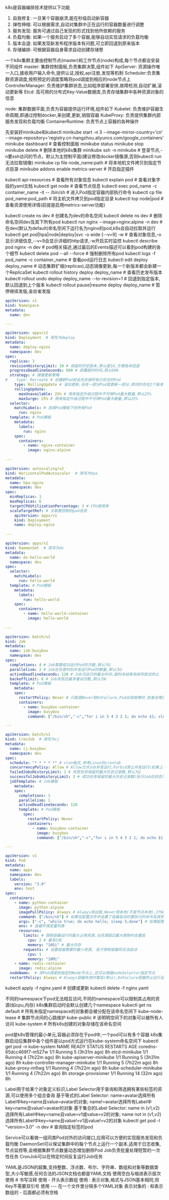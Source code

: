 k8s是容器编排技术提供以下功能
1. 自我修复: 一旦某个容器崩溃,能在秒级启动新容器
2. 弹性伸缩: 可以根据需求,自动对集群中正在运行的容器数量进行调整
3. 服务发现: 服务可通过自己发现的形式找到他所依赖的服务
4. 负载均衡: 如果一个服务启动了多个容器,能够自动实现请求的负载均衡
5. 版本会退: 如果发现新发布程序版本有问题,可立即回退到原来版本
6. 存储编排: 可根据容器自身需求自动创建存储卷

一个k8s集群主要由控制节点(master)和工作节点(node)构成,每个节点都会安装不同组件
master: 集群控制面板,负责集群决策,组件如下
ApiServer: 资源操作唯一入口,接收用户输入命令,提供认证,授权,api注册,发现等机制
Scheduler:负责集群资源调度,按照预定的调度策略将pod调度到相应的node节点上
ControllerManager: 负责维护集群状态,比如程序部署安排,故障检测,自动扩展,滚动更新等
Etcd: 高可用的分布式Key-Value数据库,负责存储集群中各种资源对象的信息

node: 集群数据平面,负责为容器提供运行环境,组件如下
Kubelet: 负责维护容器生命周期,即通过控制docker,来创建,更新,销毁容器
KubeProxy: 负责提供集群内部服务发现和负载均衡
ContainerRuntime: 负责节点上容器的各种操作

先安装好minikube和kubectl
minikube start -n 3 --image-mirror-country='cn' --image-repository='registry.cn-hangzhou.aliyuncs.com/google_containers'
minikube dashboard  # 查看控制面板
minikube status
minikube stop
minikube delete # 删除本地的k8s集群
minikube ssh -n minikube # 登录节点,-n要ssh访问的节点，默认为主控制平面(建议修改docker镜像源,否则kubectl run无法拉取镜像)
minikube cp file node_name:path  # 将本地机文件拷贝到指定节点目录
minikube addons enable metrics-server # 开启指定插件

kubectl api-resources # 查看所有对象信息
kubectl explain pod # 查看对象字段的yaml文档
kubectl get node  # 查看节点信息
kubectl exec pod_name -c container_name -it -- /bin/sh  # 进入Pod指定容器内部执行命令
kubectl cp file pod_name:pod_path  # 将主机文件拷贝到pod指定目录
kubectl top node|pod  # 查看资源使用详情(前提是启用metrics-server功能)

kubectl create ns dev # 创建名为dev的命名空间
kubectl delete ns dev  # 删除命名空间dev及其下所有pod
kubectl run nginx --image=nginx:alpine -n dev # 在dev(默认为default)命名空间下运行名为nginx的pod,k8s会自动拉取并运行
kubectl get pod|hpa|node|deploy|svc -o wide [--v=9] -w # 查看对象信息,-o显示详细信息,--v=9会显示详细的http请求,-w开启实时监控
kubectl describe pod nginx -n dev # pod相关描述,通过最后的Events描述可以看到pod构建的各个细节
kubectl delete pod --all --force  # 强制删除所有pod
kubectl logs -f pod_name -c container_name # 查看pod运行日志
kubectl edit deploy deploy_name  # 动态集群扩缩(replicas),动态镜像更新,每一个新版本都会新建一个ReplicaSet
kubectl rollout history deploy deploy_name # 查看历史发布版本
kubectl rollout undo deploy deploy_name --to-revision=1 # 回退到指定版本,默认回退到上个版本
kubectl rollout pause|resume deploy deploy_name  # 暂停继续发版,金丝雀发版

```yaml
apiVersion: v1
kind: Namespace
metadata:
  name: dev

---

apiVersion: apps/v1
kind: Deployment  # 简写为deploy
metadata:
  name: deploy-nginx
  namespace: dev
spec:
  replicas: 3
  revisionHistoryLimit: 10 # 保留的历史版本,默认是10,方便版本回退
  progressDeadlineSeconds: 600 # 部署超时时间,默认600
  strategy: # 镜像更新策略
#    type: Recreate # 创建新Pod前会先杀掉所有已存在的Pod
    type: RollingUpdate # 滚动更新,杀死一部分Pod就更新一部分,即同时存在2个版本的Pod
    rollingUpdate:
      maxUnavailable: 25% # 用来指定升级过程中不可用Pod最大数量,默认25%
      maxSurge: 25% # 用来指定升级过程中不可用Pod最大数量,默认25%
  selector:
    matchLabels: # 选择Pod模板下的所有Pod
      run: nginx
  template: # Pod模板
    metadata:
      labels:
        run: nginx
    spec:
      containers:
        - name: nginx-container
          image: nginx:alpine
  
---

apiVersion: autoscaling/v2
kind: HorizontalPodAutoscaler  # 简写为hpa
metadata:
  name: hpa-nginx
  namespace: dev
spec:
  minReplicas: 1
  maxReplicas: 6
  targetCPUUtilizationPercentage: 3 # CPU使用率
  scaleTargetRef: # 关联要控制的pod信息
    apiVersion: apps/v1
    kind: Deployment
    name: deploy-nginx
  
---

apiVersion: apps/v1
kind: DaemonSet  # 简写为ds
metadata:
  name: ds-hello-world
  namespace: dev
spec:
  selector:
    matchLabels: 
      run: hello-world
  template: # Pod模板
    metadata:
      labels:
        run: hello-world
    spec:
      containers:
        - name: hello-world-container
          image: hello-world   
          
---

apiVersion: batch/v1
kind: Job  
metadata:
  name: job-busybox
  namespace: dev
spec:
  completions: 4 # Job需要成功运行Pod的次数,默认为1
  parallelism: 2 # Job在任意时刻并发运行Pod的数量,默认为1
  activeDeadlineSeconds: 120 # Job可运行的最长时间,超时未结束系统将尝试终止
  backoffLimit: 6 # Job失败后最多重试次数,默认为6
  template: # Pod模板
    metadata:
    spec:
      restartPolicy: Never # 只能是Never和OnFailure,Pod出现故障时,前者会增加失败次数,后者不增加失败次数
      containers:
        - name: busybox-container
          image: busybox   
          command: ["/bin/sh","-c","for i in 5 4 3 2 1; do echo $1; sleep 2; done"]

---

apiVersion: batch/v1
kind: CronJob  # 简写为cj
metadata:
  name: cj-busybox
  namespace: dev
spec:
  schedule: "* * * * *" # cron格式,参考Linux的crontab
  concurrencyPolicy: Allow # Allow允许Job并发运行,Forbid禁止并发运行(如果上一次运行未完成则跳过本次运行),Replace用新Job替换正在运行的Job
  failedJobsHistoryLimit: 1 # 失败任务保留的最大历史记录数,默认为1
  successfulJobsHistoryLimit: 3 # 成功任务保留的最大历史记录数(执行Job后状态为Completed的Pod个数),默认为3
  jobTemplate: # Job模板
    metadata: 
    spec:
      completions: 1
      parallelism: 1
      activeDeadlineSeconds: 120
      template: # Pod模板
        spec:
          restartPolicy: Never
          containers:
            - name: busybox-container
              image: busybox   
              command: ["/bin/sh","-c","for i in 5 4 3 2 1; do echo $1; sleep 2; done"]

---

apiVersion: v1
kind: Pod
metadata:
  name: apps
  namespace: dev
  labels:
    version: "3.0"
    env: test
spec:
  containers:
    - name: python-container
      image: python:alpine
      imagePullPolicy: Always # Always用远程,Never用本地(不是节点本地),IfNotPresent优先用本地再远程
      command: ["/bin/sh"] # 如果在配置文件中设置了容器启动时要执行的命令及其参数,容器镜像中自带的命令与参数将会被覆盖而不再执行
      args: ["-c", "while true; do echo hello; sleep 5;done"] # 如果配置文件中只是设置了参数,却没有设置其对应的命令,那么容器镜像中自带的命令会使用该新参数作为其执行时的参数
      env: # 容器环境变量列表 
      resources:
        limits: # 限制容器运行时最大占用资源,当资源超过最大限制时会重启
          cpu: 2 # 最多2核
          memory: "10Gi" # 最大内存
        requests: # 设置容器需要的最小资源, 低于限制容器将无法启动
          cpu: 1
          memory: "10Mi"
    - name: redis-container
      image: redis:alpine
  nodeName:  # 将Pod调度到指定的Node节点上,还可以根据nodeSelector指定节点
  restartPolicy: Always # Always容器失效时重启(默认),OnFailure容器终止运行且退出码不为0时重启, Never不重启容器,每个容器重启间隔阶梯形增长
```
kubectl apply -f nginx.yaml  # 创建或更新
kubectl delete -f nginx.yaml

不同的namespace下pod无法相互访问,不同的namespace可以限制其占用的资源(如cpu,内存)
k8s集群启动时会默认创建几个namespace
kubectl get ns
default          # 所有未指定namespace的对象都会被分配在该命名空间下 
kube-node-lease  # 集群节点间的心跳维护
kube-public      # 该明明空间下的对象可以被所有人访问
kube-system      # 所有k8s创建的对象存储在该命名空间   

pod是k8s管理的最小单元,容器必须存在于pod中,一个pod可以有多个容器
k8s集群启动后集群中各个组件是以pod方式运行在kube-system命名空间下
kubectl get pod -n kube-system
NAME                               READY   STATUS    RESTARTS        AGE
coredns-65dcc469f7-m527w           1/1     Running   5 (3h31m ago)   8h
etcd-minikube                      1/1     Running   4 (7h22m ago)   8h
kube-apiserver-minikube            1/1     Running   5 (3h31m ago)   8h
kube-controller-manager-minikube   1/1     Running   5 (7h22m ago)   8h
kube-proxy-nr6wg                   1/1     Running   4 (7h22m ago)   8h
kube-scheduler-minikube            1/1     Running   4 (7h22m ago)   8h
storage-provisioner                1/1     Running   14 (32m ago)    8h

Label用于给某个对象定义标识,Label Selector用于查询和筛选拥有某些标签的资源,可以使用多个组合查询
基于等式的Label Selector: 
name=avatar选择所有Label中key=name且value=avatar的对象; name!=avatar选择所有Label中key=name且value!=avatar的对象
基于集合的Label Selector: 
name in (v1,v2)选择所有Label中key=name且value=v1或value=v2的对象; name not in (v1,v2)选择所有Label中key=name且value!=v1且value!=v2的对象
kubectl get pod -l "version=3.0" -n dev # 查询指定标签的pod

Service可以看做一组同类Pod对外的访问接口,应用可以方便的实现服务发现和负载均衡
DaemonSet可以保证集群中的每个节点上运行一个副本,适用于日志收集,节点监控等,会根据集群节点数量动态增加删除Pod
Job负责批量处理短暂的一次性任务
CronJob可以在特定时间反复运行Job任务

YAML是JSON的超集,支持整数、浮点数、布尔、字符串、数组和对象等数据类型,大小写敏感,任何合法的JSON文档也都是YAML文档
使用空白与缩进表示层次
使用 # 书写注释
使用 - 开头表示数组
使用 : 表示对象,格式与JSON基本相同,但Key不需要双引号
使用 --- 在一个文件里分隔多个YAML对象
表示对象的 : 和表示数组的 - 后面都必须有空格
